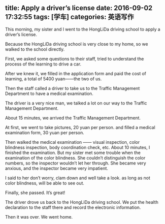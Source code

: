title: Apply a driver’s license
date: 2016-09-02 17:32:55
tags: [学车]
categories: 英语写作
---
This morning, my sister and I went to the HongLiDa driving school to apply a driver’s license.

Because the HongLiDa driving school is very close to my home, so we walked to the school directly.

First, we asked some questions to their staff, tried to understand the process of the learning  to drive a car.

After we knew it, we filled in the application form and paid the cost of learning, a total of 5400 yuan——the two of us.

Then the staff called a driver to take us to the Traffic Management Department to have a medical examination.

The driver is a very nice man, we talked a lot on our way to the Traffic Management Department.

About 15 minutes, we arrived the Traffic Management Department.

At first, we went to take pictures, 20 yuan per person. and filled a medical examination form, 30 yuan per person.

Then walked the medical examination ——  visual inspection, color blindness inspection, body coordination check, etc. About 10 minutes, I finished the examination. But my sister met some trouble when the examination  of the color blindness. She couldn’t  distinguish the color numbers, so the inspector wouldn’t let her through. She became very anxious, and the inspector became very impatient.

I said to her don’t worry, clam down and well take a look. as long as not color blindness, will be able to see out.

Finally, she passed. It’s great!

The driver drove us back to the HongLiDa driving school. We put the health declaration to the staff there and record the electronic  information.

Then it was over. We went home.